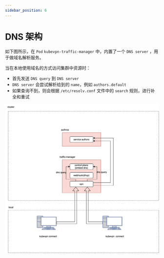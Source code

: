 ```yaml
---
sidebar_position: 6
---
```


# DNS 架构

如下图所示，在 `Pod` `kubevpn-traffic-manager` 中，内置了一个 `DNS server`
，用于做域名解析服务。

当在本地使用域名的方式访问集群中资源时：

- 首先发送 `DNS query` 到 `DNS server`
- `DNS server` 会尝试解析给到的 `name`，例如 `authors.default`
- 如果查询不到，则会根据 `/etc/resolv.conf` 文件中的 `search` 规则，进行补全和重试

![dns.svg](dns.svg)